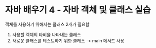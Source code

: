 자바 배우기 4 - 자바 객체 및 클래스 실습
=================================

객체를 사용하기 위해서는 클래스 2개가 필요함
1. 사용할 객체의 타비을 나타내는 클래스
2. 새로운 클래스를 테스트하기 위한 클래스 -> main 메서드 사용